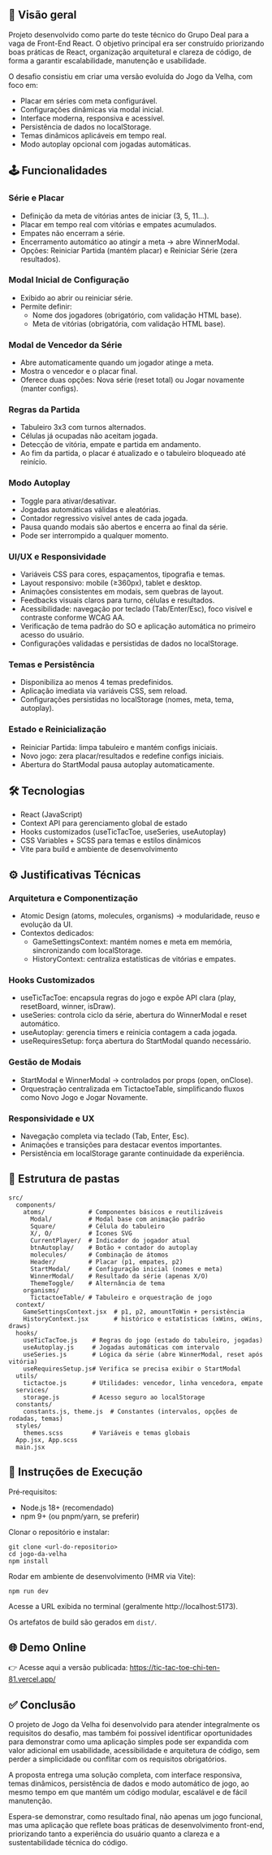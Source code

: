 ## 📌 Visão geral
Projeto desenvolvido como parte do teste técnico do Grupo Deal para a vaga de Front-End React.
O objetivo principal era ser construído priorizando boas práticas de React, organização arquitetural e clareza de código, de forma a garantir escalabilidade, manutenção e usabilidade.

O desafio consistiu em criar uma versão evoluída do Jogo da Velha, com foco em:
- Placar em séries com meta configurável.
- Configurações dinâmicas via modal inicial.
- Interface moderna, responsiva e acessível.
- Persistência de dados no localStorage.
- Temas dinâmicos aplicáveis em tempo real.
- Modo autoplay opcional com jogadas automáticas.

## 🕹️ Funcionalidades

### Série e Placar
- Definição da meta de vitórias antes de iniciar (3, 5, 11…).
- Placar em tempo real com vitórias e empates acumulados.
- Empates não encerram a série.
- Encerramento automático ao atingir a meta → abre WinnerModal.
- Opções: Reiniciar Partida (mantém placar) e Reiniciar Série (zera resultados).

### Modal Inicial de Configuração
- Exibido ao abrir ou reiniciar série.
- Permite definir:
  - Nome dos jogadores (obrigatório, com validação HTML base).
  - Meta de vitórias (obrigatória, com validação HTML base).

### Modal de Vencedor da Série
- Abre automaticamente quando um jogador atinge a meta.
- Mostra o vencedor e o placar final.
- Oferece duas opções: Nova série (reset total) ou Jogar novamente (manter configs).

### Regras da Partida
- Tabuleiro 3x3 com turnos alternados.
- Células já ocupadas não aceitam jogada.
- Detecção de vitória, empate e partida em andamento.
- Ao fim da partida, o placar é atualizado e o tabuleiro bloqueado até reinício.

### Modo Autoplay
- Toggle para ativar/desativar.
- Jogadas automáticas válidas e aleatórias.
- Contador regressivo visível antes de cada jogada.
- Pausa quando modais são abertos e encerra ao final da série.
- Pode ser interrompido a qualquer momento.

### UI/UX e Responsividade
- Variáveis CSS para cores, espaçamentos, tipografia e temas.
- Layout responsivo: mobile (≥360px), tablet e desktop.
- Animações consistentes em modais, sem quebras de layout.
- Feedbacks visuais claros para turno, células e resultados.
- Acessibilidade: navegação por teclado (Tab/Enter/Esc), foco visível e contraste conforme WCAG AA.
- Verificação de tema padrão do SO e aplicação automática no primeiro acesso do usuário.
- Configurações validadas e persistidas de dados no localStorage.

### Temas e Persistência
- Disponibiliza ao menos 4 temas predefinidos.
- Aplicação imediata via variáveis CSS, sem reload.
- Configurações persistidas no localStorage (nomes, meta, tema, autoplay).

### Estado e Reinicialização
- Reiniciar Partida: limpa tabuleiro e mantém configs iniciais.
- Novo jogo: zera placar/resultados e redefine configs iniciais.
- Abertura do StartModal pausa autoplay automaticamente.

## 🛠️ Tecnologias

- React (JavaScript)
- Context API para gerenciamento global de estado
- Hooks customizados (useTicTacToe, useSeries, useAutoplay)
- CSS Variables + SCSS para temas e estilos dinâmicos
- Vite para build e ambiente de desenvolvimento

## ⚙️ Justificativas Técnicas

### Arquitetura e Componentização
- Atomic Design (atoms, molecules, organisms) → modularidade, reuso e evolução da UI.
- Contextos dedicados:
  - GameSettingsContext: mantém nomes e meta em memória, sincronizando com localStorage.
  - HistoryContext: centraliza estatísticas de vitórias e empates.

### Hooks Customizados
- useTicTacToe: encapsula regras do jogo e expõe API clara (play, resetBoard, winner, isDraw).
- useSeries: controla ciclo da série, abertura do WinnerModal e reset automático.
- useAutoplay: gerencia timers e reinicia contagem a cada jogada.
- useRequiresSetup: força abertura do StartModal quando necessário.

### Gestão de Modais
- StartModal e WinnerModal → controlados por props (open, onClose).
- Orquestração centralizada em TictactoeTable, simplificando fluxos como Novo Jogo e Jogar Novamente.

### Responsividade e UX
- Navegação completa via teclado (Tab, Enter, Esc).
- Animações e transições para destacar eventos importantes.
- Persistência em localStorage garante continuidade da experiência.

## 📂 Estrutura de pastas

```
src/
  components/
    atoms/            # Componentes básicos e reutilizáveis
      Modal/          # Modal base com animação padrão
      Square/         # Célula do tabuleiro
      X/, O/          # Ícones SVG
      CurrentPlayer/  # Indicador do jogador atual
      btnAutoplay/    # Botão + contador do autoplay
      molecules/      # Combinação de átomos
      Header/         # Placar (p1, empates, p2)
      StartModal/     # Configuração inicial (nomes e meta)
      WinnerModal/    # Resultado da série (apenas X/O)
      ThemeToggle/    # Alternância de tema
    organisms/
      TictactoeTable/ # Tabuleiro e orquestração de jogo
  context/
    GameSettingsContext.jsx  # p1, p2, amountToWin + persistência
    HistoryContext.jsx       # histórico e estatísticas (xWins, oWins, draws)
  hooks/
    useTicTacToe.js    # Regras do jogo (estado do tabuleiro, jogadas)
    useAutoplay.js     # Jogadas automáticas com intervalo
    useSeries.js       # Lógica da série (abre WinnerModal, reset após vitória)
    useRequiresSetup.js# Verifica se precisa exibir o StartModal
  utils/
    tictactoe.js       # Utilidades: vencedor, linha vencedora, empate
  services/
    storage.js         # Acesso seguro ao localStorage
  constants/
    constants.js, theme.js  # Constantes (intervalos, opções de rodadas, temas)
  styles/
    themes.scss        # Variáveis e temas globais
  App.jsx, App.scss
  main.jsx
```

## 🚀 Instruções de Execução

Pré‑requisitos:
- Node.js 18+ (recomendado)
- npm 9+ (ou pnpm/yarn, se preferir)

Clonar o repositório e instalar:

```
git clone <url-do-repositorio>
cd jogo-da-velha
npm install
```

Rodar em ambiente de desenvolvimento (HMR via Vite):

```
npm run dev
```

Acesse a URL exibida no terminal (geralmente http://localhost:5173).

Os artefatos de build são gerados em `dist/`.

## 🌐 Demo Online

👉 Acesse aqui a versão publicada: https://tic-tac-toe-chi-ten-81.vercel.app/

## ✅ Conclusão

O projeto de Jogo da Velha foi desenvolvido para atender integralmente os requisitos do desafio, mas também foi possível identificar oportunidades para demonstrar como uma aplicação simples pode ser expandida com valor adicional em usabilidade, acessibilidade e arquitetura de código, sem perder a simplicidade ou conflitar com os requisitos obrigatórios.

A proposta entrega uma solução completa, com interface responsiva, temas dinâmicos, persistência de dados e modo automático de jogo, ao mesmo tempo em que mantém um código modular, escalável e de fácil manutenção.

Espera-se demonstrar, como resultado final, não apenas um jogo funcional, mas uma aplicação que reflete boas práticas de desenvolvimento front-end, priorizando tanto a experiência do usuário quanto a clareza e a sustentabilidade técnica do código.
